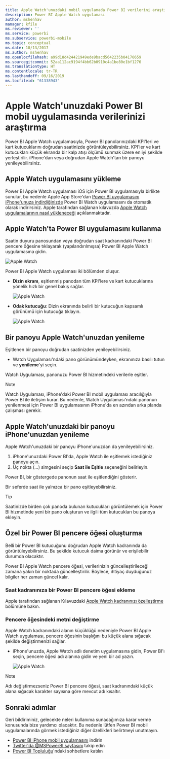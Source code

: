 ```yaml
---
title: Apple Watch'unuzdaki mobil uygulamada Power BI verilerini araştırma
description: Power BI Apple Watch uygulaması
author: mshenhav
manager: kfile
ms.reviewer: ''
ms.service: powerbi
ms.subservice: powerbi-mobile
ms.topic: conceptual
ms.date: 10/13/2017
ms.author: mshenhav
ms.openlocfilehash: a99d18d424421949ede9bacd5642235b04170659
ms.sourcegitcommit: 52aa112ac9194f4bb62b0910c4a1be80e1bf1276
ms.translationtype: HT
ms.contentlocale: tr-TR
ms.lasthandoff: 09/16/2019
ms.locfileid: "61338943"
---
```

# <a name="explore-your-data-in-the-power-bi-mobile-app-on-your-apple-watch"></a>Apple Watch'unuzdaki Power BI mobil uygulamasında verilerinizi araştırma
Power BI Apple Watch uygulamasıyla, Power BI panolarınızdaki KPI'leri ve kart kutucuklarını doğrudan saatinizde görüntüleyebilirsiniz. KPI'ler ve kart kutucukları küçük ekranda bir kalp atışı ölçümü sunmak üzere en iyi şekilde yerleştirilir. iPhone'dan veya doğrudan Apple Watch'tan bir panoyu yenileyebilirsiniz.

## <a name="install-the-apple-watch-app"></a>Apple Watch uygulamasını yükleme
Power BI Apple Watch uygulaması iOS için Power BI uygulamasıyla birlikte sunulur, bu nedenle Apple App Store'dan [Power BI uygulamasını iPhone'unuza indirdiğinizde](http://go.microsoft.com/fwlink/?LinkId=522062 " iPhone uygulamasını indirin") Power BI Watch uygulamasını da otomatik olarak indirirsiniz. Apple tarafından sağlanan kılavuzda [Apple Watch uygulamalarının nasıl yükleneceği](https://support.apple.com/HT204784) açıklanmaktadır.

## <a name="use-the-power-bi-app-on-the-apple-watch"></a>Apple Watch'ta Power BI uygulamasını kullanma
Saatin duyuru panosundan veya doğrudan saat kadranındaki Power BI pencere öğesine tıklayarak (yapılandırılmışsa) Power BI Apple Watch uygulamasına gidin.

![Apple Watch](./media/mobile-apple-watch/pbi_aplwatch_complicatn240arrow.png)

Power BI Apple Watch uygulaması iki bölümden oluşur.

* **Dizin ekranı**, eşitlenmiş panodan tüm KPI'lere ve kart kutucuklarına yönelik hızlı bir genel bakış sağlar.
  
  ![Apple Watch](./media/mobile-apple-watch/pbi_aplwatch_indexscreen240.png)
* **Odak kutucuğu**: Dizin ekranında belirli bir kutucuğun kapsamlı görünümü için kutucuğa tıklayın.
  
  ![Apple Watch](./media/mobile-apple-watch/pbi_aplwatch_kpi.png)

## <a name="refresh-a-dashboard-from-your-apple-watch"></a>Bir panoyu Apple Watch'unuzdan yenileme
Eşitlenen bir panoyu doğrudan saatinizden yenileyebilirsiniz.

* Watch Uygulaması'ndaki pano görünümündeyken, ekranınıza basılı tutun ve **yenileme**'yi seçin.

Watch Uygulaması, panonuzu Power BI hizmetindeki verilerle eşitler.

> [!NOTE]
> Watch Uygulaması, iPhone'daki Power BI mobil uygulaması aracılığıyla Power BI ile iletişim kurar. Bu nedenle, Watch Uygulaması'ndaki panonun yenilenmesi için Power BI uygulamasının iPhone'da en azından arka planda çalışması gerekir.
> 
> 

## <a name="refresh-a-dashboard-on-your-apple-watch-from-your-iphone"></a>Apple Watch'unuzdaki bir panoyu iPhone'unuzdan yenileme
Apple Watch'unuzdaki bir panoyu iPhone'unuzdan da yenileyebilirsiniz.

1. iPhone'unuzdaki Power BI'da, Apple Watch ile eşitlemek istediğiniz panoyu açın. 
2. Üç nokta (...) simgesini seçip **Saat ile Eşitle** seçeneğini belirleyin.

Power BI, bir göstergede panonun saat ile eşitlendiğini gösterir.

Bir seferde saat ile yalnızca bir pano eşitleyebilirsiniz.

> [!TIP]
> Saatinizde birden çok panoda bulunan kutucukları görüntülemek için Power BI hizmetinde yeni bir pano oluşturun ve ilgili tüm kutucukları bu panoya ekleyin.
> 
> 

## <a name="set-a-custom-power-bi-widget"></a>Özel bir Power BI pencere öğesi oluşturma
Belli bir Power BI kutucuğunu doğrudan Apple Watch kadranında da görüntüleyebilirsiniz. Bu şekilde kutucuk daima görünür ve erişilebilir durumda olacaktır.

Power BI Apple Watch pencere öğesi, verilerinizin güncelleştirileceği zamana yakın bir noktada güncelleştirilir. Böylece, ihtiyaç duyduğunuz bilgiler her zaman güncel kalır.

### <a name="add-a-power-bi-widget-to-your-watch-face"></a>Saat kadranınıza bir Power BI pencere öğesi ekleme
Apple tarafından sağlanan Kılavuzdaki [Apple Watch kadranınızı özelleştirme](https://support.apple.com/HT205536) bölümüne bakın.

### <a name="change-the-text-on-the-widget"></a>Pencere öğesindeki metni değiştirme
Apple Watch kadranındaki alanın küçüklüğü nedeniyle Power BI Apple Watch uygulaması, pencere öğesinin başlığını bu küçük alana sığacak şekilde değiştirmenizi sağlar.

* iPhone'unuzda, Apple Watch adlı denetim uygulamasına gidin, Power BI'ı seçin, pencere öğesi adı alanına gidin ve yeni bir ad yazın.
  
  ![Apple Watch](./media/mobile-apple-watch/pbi_aplwatch_oniphone.png)

> [!NOTE]
> Adı değiştirmezseniz Power BI pencere öğesi, saat kadranındaki küçük alana sığacak karakter sayısına göre mevcut adı kısaltır. 
> 
> 

## <a name="next-steps"></a>Sonraki adımlar
Geri bildiriminiz, gelecekte neleri kullanıma sunacağımıza karar verme konusunda bize yardımcı olacaktır. Bu nedenle lütfen Power BI mobil uygulamalarında görmek istediğiniz diğer özellikleri belirtmeyi unutmayın. 

* [Power BI iPhone mobil uygulamasını](http://go.microsoft.com/fwlink/?LinkId=522062) indirin
* [Twitter'da @MSPowerBI sayfasını](https://twitter.com/MSPowerBI) takip edin
* [Power BI Topluluğu](http://community.powerbi.com/)'ndaki sohbetlere katılın

